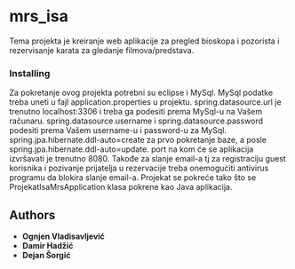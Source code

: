# mrs_isa

Tema projekta je kreiranje web aplikacije za pregled bioskopa i pozorista i rezervisanje karata za gledanje filmova/predstava.

### Installing

Za pokretanje ovog projekta potrebni su eclipse i MySql. MySql podatke treba uneti u fajl application.properties u projektu.
spring.datasource.url je trenutno localhost:3306 i treba ga podesiti prema MySql-u na Vašem računaru. 
spring.datasource.username i spring.datasource.password podesiti prema Vašem username-u i password-u za MySql. 
spring.jpa.hibernate.ddl-auto=create za prvo pokretanje baze, a posle spring.jpa.hibernate.ddl-auto=update. 
port na kom će se aplikacija izvršavati je trenutno 8080. 
Takođe za slanje email-a tj za registraciju guest korisnika i pozivanje prijatelja u rezervacije treba onemogućiti antivirus programu da blokira slanje email-a. Projekat se pokreće tako što se ProjekatIsaMrsApplication klasa pokrene kao Java aplikacija.

## Authors

* **Ognjen Vladisavljević**
* **Damir Hadžić**
* **Dejan Šorgić**
